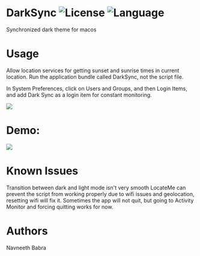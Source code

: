 # DarkSync ![License](https://img.shields.io/apm/l/vim-mode.svg?color=orange) ![Language](https://img.shields.io/github/languages/top/nbabra/DarkSync.svg?color=blue)
Synchronized dark theme for macos

##

# Usage 
Allow location services for getting sunset and sunrise times in current location. 
Run the application bundle called DarkSync, not the script file. 

In System Preferences, click on Users and Groups, and then Login Items, and add Dark Sync as a login item for constant monitoring.

![](./img/tutorial.gif)

# Demo:

![](./img/demo.gif)

# Known Issues
Transition between dark and light mode isn't very smooth
LocateMe can prevent the script from working properly due to wifi issues and geolocation, resetting wifi will fix it. 
Sometimes the app will not quit, but going to Activity Monitor and forcing quitting works for now.

# Authors
Navneeth Babra

